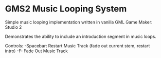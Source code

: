 # GMS2 Music Looping System
Simple music looping implementation written in vanilla GML Game Maker: Studio 2

Demonstrates the ability to include an introduction segment in music loops.

Controls:
  -Spacebar: Restart Music Track (fade out current stem, restart intro)
  -F: Fade Out Music Track
